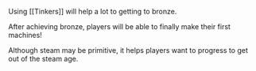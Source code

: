 Using [[Tinkers]] will help a lot to getting to bronze.

After achieving bronze, players will be able to finally make their first machines!

Although steam may be primitive, it helps players want to progress to get out of the steam age.
